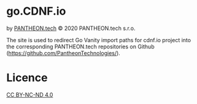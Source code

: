 # go.CDNF.io
by [PANTHEON.tech](https://pantheon.tech) © 2020 PANTHEON.tech s.r.o.

The site is used to redirect Go Vanity import paths for cdnf.io project into the corresponding PANTHEON.tech repositories on Github (https://github.com/PantheonTechnologies/).

# Licence
[CC BY-NC-ND 4.0](https://creativecommons.org/licenses/by-nc-nd/4.0/)
